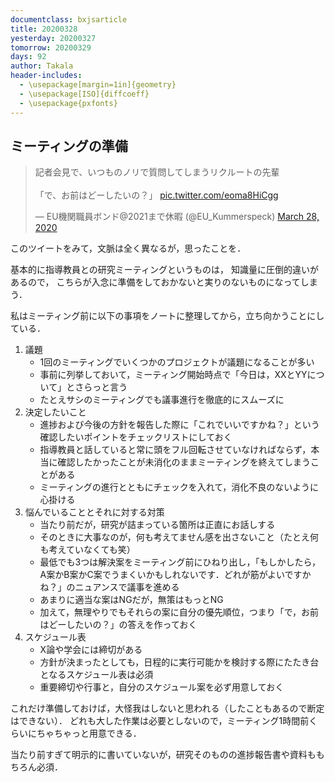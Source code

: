 ```yaml
---
documentclass: bxjsarticle
title: 20200328
yesterday: 20200327
tomorrow: 20200329
days: 92
author: Takala
header-includes:
  - \usepackage[margin=1in]{geometry}
  - \usepackage[ISO]{diffcoeff}
  - \usepackage{pxfonts}
---
```


## ミーティングの準備


<blockquote class="twitter-tweet"><p lang="ja" dir="ltr">記者会見で、いつものノリで質問してしまうリクルートの先輩<br><br>「で、お前はどーしたいの？」 <a href="https://t.co/eoma8HiCgg">pic.twitter.com/eoma8HiCgg</a></p>&mdash; EU機関職員ボンド@2021まで休暇 (@EU_Kummerspeck) <a href="https://twitter.com/EU_Kummerspeck/status/1243839605788434432?ref_src=twsrc%5Etfw">March 28, 2020</a></blockquote> <script async src="https://platform.twitter.com/widgets.js" charset="utf-8"></script>



このツイートをみて，文脈は全く異なるが，思ったことを．



基本的に指導教員との研究ミーティングというものは，
知識量に圧倒的違いがあるので，
こちらが入念に準備をしておかないと実りのないものになってしまう．


私はミーティング前に以下の事項をノートに整理してから，立ち向かうことにしている．


1. 議題
    * 1回のミーティングでいくつかのプロジェクトが議題になることが多い
    * 事前に列挙しておいて，ミーティング開始時点で「今日は，XXとYYについて」とさらっと言う
    * たとえサシのミーティングでも議事進行を徹底的にスムーズに
2. 決定したいこと
    * 進捗および今後の方針を報告した際に「これでいいですかね？」という確認したいポイントをチェックリストにしておく
    * 指導教員と話していると常に頭をフル回転させていなければならず，本当に確認したかったことが未消化のままミーティングを終えてしまうことがある
    * ミーティングの進行とともにチェックを入れて，消化不良のないように心掛ける
3. 悩んでいることとそれに対する対策
    * 当たり前だが，研究が詰まっている箇所は正直にお話しする
    * そのときに大事なのが，何も考えてません感を出さないこと（たとえ何も考えていなくても笑）
    * 最低でも3つは解決案をミーティング前にひねり出し，「もしかしたら，A案かB案かC案でうまくいかもしれないです．どれが筋がよいですかね？」のニュアンスで議事を進める
    * あまりに適当な案はNGだが，無策はもっとNG
    * 加えて，無理やりでもそれらの案に自分の優先順位，つまり「で，お前はどーしたいの？」の答えを作っておく
4. スケジュール表
    * X論や学会には締切がある
    * 方針が決まったとしても，日程的に実行可能かを検討する際にたたき台となるスケジュール表は必須
    * 重要締切や行事と，自分のスケジュール案を必ず用意しておく



これだけ準備しておけば，大怪我はしないと思われる（したこともあるので断定はできない）．
どれも大した作業は必要としないので，ミーティング1時間前くらいにちゃちゃっと用意できる．


当たり前すぎて明示的に書いていないが，研究そのものの進捗報告書や資料ももちろん必須．